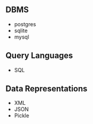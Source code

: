 ## DBMS

- postgres
- sqlite
- mysql

## Query Languages

- SQL

## Data Representations

- XML
- JSON
- Pickle
